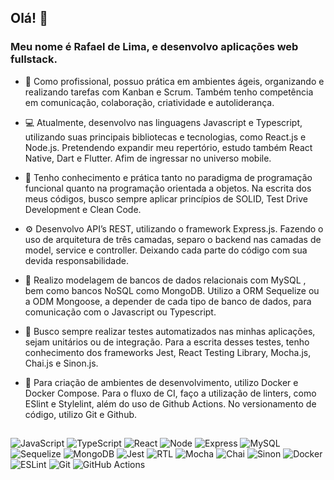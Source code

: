 ## Olá! 👋

### Meu nome é Rafael de Lima, e desenvolvo aplicações web fullstack.

- 🧠 Como profissional, possuo prática em ambientes ágeis, organizando e realizando tarefas com Kanban e Scrum. Também tenho competência em comunicação, colaboração, criatividade e autoliderança.

- 💻 Atualmente, desenvolvo nas linguagens Javascript e Typescript, utilizando suas principais bibliotecas e tecnologias, como React.js e Node.js.
Pretendendo expandir meu repertório, estudo também React Native, Dart e Flutter. Afim de ingressar no universo mobile.

- 📝 Tenho conhecimento e prática tanto no paradigma de programação funcional quanto na programação orientada a objetos. Na escrita dos meus códigos, busco sempre aplicar princípios de SOLID, Test Drive Development e Clean Code.

- ⚙️ Desenvolvo API’s REST, utilizando o framework Express.js. Fazendo o uso de arquitetura de três camadas, separo o backend nas camadas de model, service e controller. Deixando cada parte do código com sua devida responsabilidade.

- 🎲 Realizo modelagem de bancos de dados relacionais com MySQL , bem como bancos NoSQL como MongoDB. Utilizo a ORM Sequelize ou a ODM Mongoose, a depender de cada tipo de banco de dados, para comunicação com o Javascript ou Typescript.

- 🧪 Busco sempre realizar testes automatizados nas minhas aplicações, sejam unitários ou de integração. Para a escrita desses testes, tenho conhecimento dos frameworks Jest, React Testing Library, Mocha.js, Chai.js e Sinon.js.

- 🧰 Para criação de ambientes de desenvolvimento, utilizo Docker e Docker Compose. Para o fluxo de CI, faço a utilização de linters, como ESlint e Stylelint, além do uso de Github Actions. No versionamento de código, utilizo Git e Github.

##
![JavaScript](https://img.shields.io/badge/JavaScript-F7DF1E?style=for-the-badge&logo=javascript&logoColor=black)
![TypeScript](https://img.shields.io/badge/typescript-%23007ACC.svg?style=for-the-badge&logo=typescript&logoColor=white)
![React](https://img.shields.io/badge/React-20232A?style=for-the-badge&logo=react&logoColor=61DAFB)
![Node](https://img.shields.io/badge/node.js-6DA55F?style=for-the-badge&logo=node.js&logoColor=white)
![Express](https://img.shields.io/badge/Express.js-404D59?style=for-the-badge)
![MySQL](https://img.shields.io/badge/mysql-%2300f.svg?style=for-the-badge&logo=mysql&logoColor=white)
![Sequelize](https://img.shields.io/badge/sequelize-323330?style=for-the-badge&logo=sequelize&logoColor=blue)
![MongoDB](https://img.shields.io/badge/MongoDB-%234ea94b.svg?style=for-the-badge&logo=mongodb&logoColor=white)
![Jest](https://img.shields.io/badge/Jest-323330?style=for-the-badge&logo=Jest&logoColor=white)
![RTL](https://img.shields.io/badge/testing%20library-323330?style=for-the-badge&logo=testing-library&logoColor=red)
![Mocha](https://img.shields.io/badge/mocha.js-323330?style=for-the-badge&logo=mocha&logoColor=Brown)
![Chai](https://img.shields.io/badge/chai.js-323330?style=for-the-badge&logo=chai&logoColor=red)
![Sinon](https://img.shields.io/badge/sinon.js-323330?style=for-the-badge&logo=sinon)
![Docker](https://img.shields.io/badge/docker-%230db7ed.svg?style=for-the-badge&logo=docker&logoColor=white)
![ESLint](https://img.shields.io/badge/ESLint-4B3263?style=for-the-badge&logo=eslint&logoColor=white)
![Git](https://img.shields.io/badge/git-%23F05033.svg?style=for-the-badge&logo=git&logoColor=white)
![GitHub Actions](https://img.shields.io/badge/github%20actions-%232671E5.svg?style=for-the-badge&logo=githubactions&logoColor=white)
